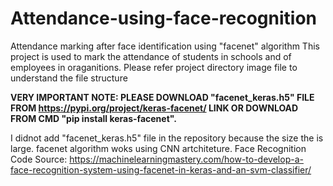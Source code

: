 # Attendance-using-face-recognition
Attendance marking after face identification using "facenet" algorithm
This project is used to mark the attendance of students in schools and of employees in oraganitions. 
Please refer project directory image file to understand the file structure

****VERY IMPORTANT NOTE: PLEASE DOWNLOAD "facenet_keras.h5" FILE FROM https://pypi.org/project/keras-facenet/ LINK OR DOWNLOAD FROM CMD "pip install keras-facenet".****

I didnot add "facenet_keras.h5" file in the repository because the size the is large.
facenet algorithm woks using CNN artchiteture.
Face Recognition Code Source: https://machinelearningmastery.com/how-to-develop-a-face-recognition-system-using-facenet-in-keras-and-an-svm-classifier/
